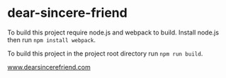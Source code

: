 # dear-sincere-friend

To build this project require node.js and webpack to build. Install node.js then run `npm install webpack`.

To build this project in the project root directory run `npm run build`.

www.dearsincerefriend.com
